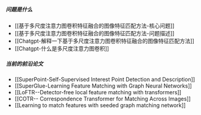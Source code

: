 ##### 问题是什么
- [[基于多尺度注意力图卷积特征融合的图像特征匹配方法-核心问题]]
- [[基于多尺度注意力图卷积特征融合的图像特征匹配方法-问题描述]]
- [[Chatgpt-解释一下基于多尺度注意力图卷积特征融合的图像特征匹配方法]]
- [[Chatgpt-什么是多尺度注意力图卷积]]

##### 当前的前沿论文
- [[SuperPoint-Self-Supervised Interest Point Detection and Description]]
- [[SuperGlue-Learning Feature Matching with Graph Neural Networks]]
- [[LoFTR--Detector-free local feature matching with transformers]]
- [[COTR-- Correspondence Transformer for Matching Across Images]]
- [[Learning to match features with seeded graph matching network]]